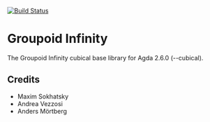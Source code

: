 [![Build Status](https://travis-ci.org/groupoid/agda.svg?branch=master)](https://travis-ci.org/groupoid/agda)

Groupoid Infinity
=================

The Groupoid Infinity cubical base library for Agda 2.6.0 (--cubical).

Credits
-------

* Maxim Sokhatsky
* Andrea Vezzosi
* Anders Mörtberg



